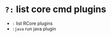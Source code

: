 <!-- TITLE: Coreplugins -->

#  **`?:`** list core cmd plugins

- `:` list RCore plugins
- `:java` run java plugin